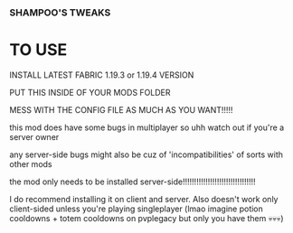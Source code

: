 ### SHAMPOO'S TWEAKS

# TO USE
INSTALL LATEST FABRIC 1.19.3 or 1.19.4 VERSION

PUT THIS INSIDE OF YOUR MODS FOLDER

MESS WITH THE CONFIG FILE AS MUCH AS YOU WANT!!!!!

this mod does have some bugs in multiplayer so uhh watch out if you're a server owner

any server-side bugs might also be cuz of 'incompatibilities' of sorts with other mods

the mod only needs to be installed server-side!!!!!!!!!!!!!!!!!!!!!!!!!!!!!!!!

I do recommend installing it on client and server. Also doesn't work only client-sided unless you're playing singleplayer
(lmao imagine potion cooldowns + totem cooldowns on pvplegacy but only you have them 💀💀💀)
